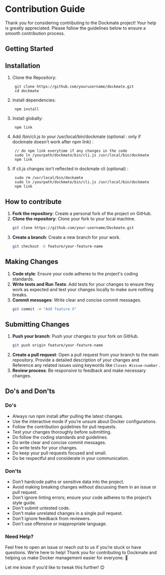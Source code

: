 # Contribution Guide

Thank you for considering contributing to the Dockmate project! Your help is greatly appreciated. Please follow the guidelines below to ensure a smooth contribution process.

## Getting Started

## Installation
1. Clone the Repository:
   ```
    git clone https://github.com/yourusername/dockmate.git
    cd dockmate
   ```
2. Install dependencies:
   ```
    npm install
   ```
3. Install globally:
   ```
    npm link
   ```
4. Add /bin/cli.js to your /usr/local/bin/dockmate (optional : only if dockmate doesn't work after npm link) :
   ```
    // do npm link everytime if any changes in the code
    sudo ln /yourpath/dockmate/bin/cli.js /usr/local/bin/dockmate
    npm link
   ```
5. If cli.js changes isn't reflected in dockmate cli (optional) :
   ```
    sudo rm /usr/local/bin/dockamte
    sudo ln /yourpath/dockmate/bin/cli.js /usr/local/bin/dockmate
    npm link
   ```
## How to contribute

1. **Fork the repository**: Create a personal fork of the project on GitHub.
2. **Clone the repository**: Clone your fork to your local machine.
    ```sh
    git clone https://github.com/your-username/Dockmate.git
    ```
3. **Create a branch**: Create a new branch for your work.
    ```sh
    git checkout -b feature/your-feature-name
    ```

## Making Changes

1. **Code style**: Ensure your code adheres to the project's coding standards.
2. **Write tests and Run Tests**: Add tests for your changes to ensure they work as expected and test your changes locally to make sure nothing breaks.
3. **Commit messages**: Write clear and concise commit messages.
    ```sh
    git commit -m "Add feature X"
    ```

## Submitting Changes

1. **Push your branch**: Push your changes to your fork on GitHub.
    ```sh
    git push origin feature/your-feature-name
    ```
2. **Create a pull request**: Open a pull request from your branch to the main repository. Provide a detailed description of your changes and Reference any related issues using keywords like ```Closes #issue-number``` .
3. **Review process**: Be responsive to feedback and make necessary changes.

## Do's and Don'ts

### Do's
- Always run npm install after pulling the latest changes.
- Use the interactive mode if you’re unsure about Docker configurations.
- Follow the contribution guidelines for pull requests.
- Test your changes thoroughly before submitting.
- Do follow the coding standards and guidelines.
- Do write clear and concise commit messages.
- Do write tests for your changes.
- Do keep your pull requests focused and small.
- Do be respectful and considerate in your communication.

### Don'ts
- Don’t hardcode paths or sensitive data into the project.
- Avoid making breaking changes without discussing them in an issue or pull request.
- Don’t ignore linting errors; ensure your code adheres to the project’s style guide.
- Don't submit untested code.
- Don't make unrelated changes in a single pull request.
- Don't ignore feedback from reviewers.
- Don't use offensive or inappropriate language.


### Need Help?
Feel free to open an issue or reach out to us if you’re stuck or have questions. We’re here to help!
Thank you for contributing to Dockmate and helping us make Docker management easier for everyone. 🚀

Let me know if you’d like to tweak this further! 😊
